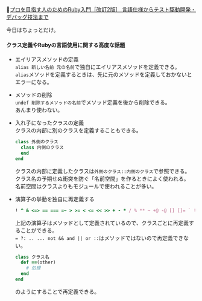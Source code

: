 
📖[プロを目指す人のためのRuby入門［改訂2版］ 言語仕様からテスト駆動開発・デバッグ技法まで](https://gihyo.jp/book/2021/978-4-297-12437-3)

今日はちょっとだけ。

#### クラス定義やRubyの言語使用に関する高度な話題

- エイリアスメソッドの定義  
  `alias 新しい名前 元の名前`で独自にエイリアスメソッドを定義できる。  
  `alias`メソッドを定義するときは、先に元のメソッドを定義しておかないとエラーになる。

- メソッドの削除  
  `undef 削除するメソッドの名前`でメソッド定義を後から削除できる。  
  あんまり使わない。

- 入れ子になったクラスの定義  
  クラスの内部に別のクラスを定義することもできる。  
  ```ruby
  class 外側のクラス
    class 内側のクラス
    end
  end
  ```
  クラスの内部に定義したクラスは`外側のクラス::内側のクラス`で参照できる。  
  クラス名の予期せぬ衝突を防ぐ「名前空間」を作るときによく使われる。  
  名前空間はクラスよりもモジュールで使われることが多い。  

- 演算子の挙動を独自に再定義する  
  ```ruby
  ! ^ & <=> == === =~ > >= < <= << >> + - * / % ** ~ +@ -@ [] []= ` ! != !~
  ```
  上記の演算子はメソッドとして定義されているので、クラスごとに再定義することができる。  
  `= ?: .. ... not && and || or ::`はメソッドではないので再定義できない。  
  ```ruby
  class クラス名
    def ==(other)
      # 処理
    end
  end
  ```
  のようにすることで再定義できる。